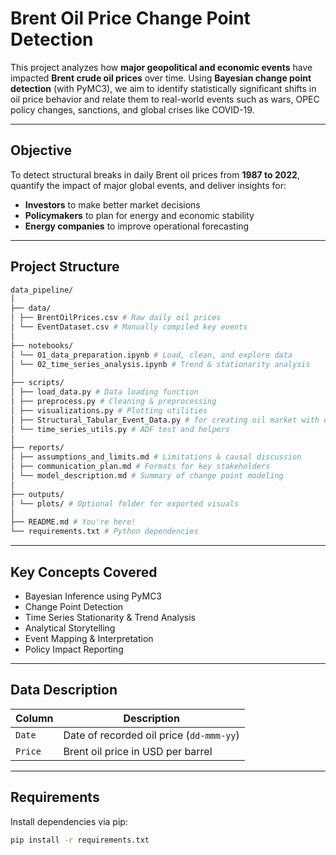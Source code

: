 #  Brent Oil Price Change Point Detection

This project analyzes how **major geopolitical and economic events** have impacted **Brent crude oil prices** over time. Using **Bayesian change point detection** (with PyMC3), we aim to identify statistically significant shifts in oil price behavior and relate them to real-world events such as wars, OPEC policy changes, sanctions, and global crises like COVID-19.

---

##  Objective

To detect structural breaks in daily Brent oil prices from **1987 to 2022**, quantify the impact of major global events, and deliver insights for:

- **Investors** to make better market decisions
- **Policymakers** to plan for energy and economic stability
- **Energy companies** to improve operational forecasting

---

##  Project Structure
```bash
data_pipeline/
│
├── data/
│ ├── BrentOilPrices.csv # Raw daily oil prices
│ └── EventDataset.csv # Manually compiled key events
│
├── notebooks/
│ └── 01_data_preparation.ipynb # Load, clean, and explore data
│ └── 02_time_series_analysis.ipynb # Trend & stationarity analysis
│
├── scripts/
│ ├── load_data.py # Data loading function
│ ├── preprocess.py # Cleaning & preprocessing
│ ├── visualizations.py # Plotting utilities
│ ├── Structural_Tabular_Event_Data.py # for creating oil market with events .csv file
│ └── time_series_utils.py # ADF test and helpers
│
├── reports/
│ ├── assumptions_and_limits.md # Limitations & causal discussion
│ ├── communication_plan.md # Formats for key stakeholders
│ └── model_description.md # Summary of change point modeling
│
├── outputs/
│ └── plots/ # Optional folder for exported visuals
│
├── README.md # You're here!
└── requirements.txt # Python dependencies
```

---

##  Key Concepts Covered

- Bayesian Inference using PyMC3
- Change Point Detection
- Time Series Stationarity & Trend Analysis
- Analytical Storytelling
- Event Mapping & Interpretation
- Policy Impact Reporting

---

##  Data Description

| Column | Description                            |
|--------|----------------------------------------|
| `Date` | Date of recorded oil price (`dd-mmm-yy`) |
| `Price`| Brent oil price in USD per barrel      |

---

##  Requirements

Install dependencies via pip:

```bash
pip install -r requirements.txt
